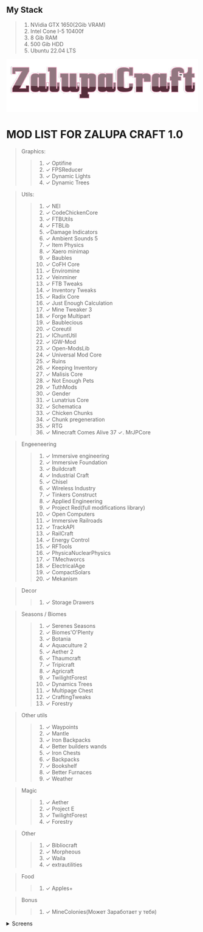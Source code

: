 
## My Stack
> 1. NVidia GTX 1650(2Gib VRAM)
> 2. Intel Cone I-5 10400f
> 3. 8 Gib RAM
> 4. 500 Gib HDD
> 5. Ubuntu 22.04 LTS

![](Images/zalupalogo.png)



#   MOD LIST FOR ZALUPA CRAFT 1.0

>Graphics: 
>> 1. &#10003; Optifine
>> 2. &#10003; FPSReducer
>> 3. &#10003; Dynamic Lights
>> 4. &#10003; Dynamic Trees

>Utils:
>> 1. &#10003; NEI
>> 2. &#10003; CodeChickenCore
>> 3. &#10003; FTBUtils
>> 4. &#10003; FTBLib
>> 5. &#10003;Damage Indicators
>> 6. &#10003; Ambient Sounds 5
>> 7. &#10003; Item Physics
>> 8. &#10003; Xaero minimap
>> 9. &#10003; Baubles
>> 10. &#10003; CoFH Core
>> 11. &#10003; Enviromine
>> 12. &#10003; Veinminer
>> 13. &#10003; FTB Tweaks
>> 14. &#10003; Inventory Tweaks
>> 15. &#10003; Radix Core
>> 16. &#10003; Just Enough Calculation
>> 17. &#10003; Mine Tweaker 3
>> 18. &#10003; Forge Multipart
>> 19. &#10003; Baublecious
>> 20. &#10003; Coreutil
>> 21. &#10003; IChuntUtil
>> 22. &#10003; IGW-Mod
>> 23. &#10003; Open-ModsLib
>> 24. &#10003; Universal Mod Core
>> 25. &#10003; Ruins
>> 26. &#10003; Keeping Inventory
>> 27. &#10003; Malisis Core
>> 28. &#10003; Not Enough Pets
>> 29. &#10003; TuthMods
>> 30. &#10003; Gender
>> 31. &#10003; Lunatrius Core
>> 32. &#10003; Schematica
>> 33. &#10003; Chicken Chunks
>> 34. &#10003; Chunk pregeneration
>> 35. &#10003; RTG
>> 36. &#10003; Minecraft Comes Alive
>> 37 &#10003;. MrJPCore

> Engeeneering
>> 1. &#10003; Immersive engineering
>> 2. &#10003; Immersive Foundation
>> 3. &#10003; Buildcraft
>> 4. &#10003; Industrial Craft
>> 5. &#10003; Chisel
>> 6. &#10003; Wireless Industry
>> 7. &#10003; Tinkers Construct
>> 8. &#10003; Applied Engineering
>> 9. &#10003; Project Red(full modifications library)
>> 10. &#10003; Open Computers
>> 11. &#10003; Immersive Railroads
>> 12. &#10003; TrackAPI
>> 13. &#10003; RailCraft
>> 14. &#10003; Energy Control
>> 15. &#10003; RFTools
>> 16. &#10003; PhysicaNuclearPhysics
>> 17. &#10003; TMechworcs
>> 18. &#10003; ElectricalAge
>> 19. &#10003; CompactSolars
>> 20. &#10003; Mekanism

> Decor
> >1. &#10003;  Storage Drawers

> Seasons / Biomes
>> 1. &#10003; Serenes Seasons
>> 2. &#10003; Biomes'O'Plenty
>> 3. &#10003; Botania
>> 4. &#10003; Aquaculture 2
>> 5. &#10003; Aether 2
>> 6. &#10003; Thaumcraft
>> 7. &#10003; Tripicraft
>> 8. &#10003; Agricraft
>> 9. &#10003; TwilightForest
>> 10. &#10003; Dynamics Trees
>> 11. &#10003; Multipage Chest
>> 12. &#10003; CraftingTweaks
>> 13. &#10003; Forestry

> Other utils
>> 1. &#10003; Waypoints
>> 2. &#10003; Mantle
>> 3. &#10003; Iron Backpacks
>> 4. &#10003; Better builders wands
>> 5. &#10003; Iron Chests
>> 6. &#10003; Backpacks
>> 7. &#10003; Bookshelf
>> 8. &#10003; Better Furnaces
>> 9. &#10003; Weather

> Magic
>> 1. &#10003; Aether
>> 2. &#10003; Project E
>> 3. &#10003; TwilightForest
>> 4. &#10003; Forestry

> Other
>> 1. &#10003; Bibliocraft
>> 2. &#10003; Morpheous
>> 3. &#10003; Waila
>> 4. &#10003; extrautilities

> Food
>> 1. &#10003; Apples+

> Bonus
>> 1. &#10003; MineColonies(Может 3аработает у тебя)

<details>
<summary>Screens</summary>
<img src="Images/Screen_1.png">
<img src="Images/Screen_2.png">
<img src="Images/Screen_3.png">
<img src="Images/Screen_4.png">
<img src="Images/Screen_5.png">
<img src="Images/Screen_6.png">
<img src="Images/Screen_7.png">
<img src="Images/Screen_8.png">
<img src="Images/Screen_9.png">
<img src="Images/Screen_10.png">
<img src="Images/Screen_11.png">
<img src="Images/Screen_12.png">
<img src="Images/Screen_13.png">
</details>











